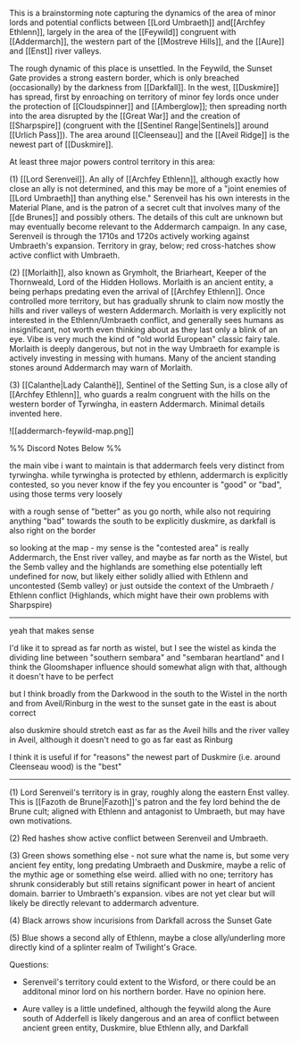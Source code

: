 This is a brainstorming note capturing the dynamics of the area of minor lords and potential conflicts between [[Lord Umbraeth]] and[[Archfey Ethlenn]], largely in the area of the [[Feywild]] congruent with [[Addermarch]], the western part of the [[Mostreve Hills]], and the [[Aure]] and [[Enst]] river valleys. 

The rough dynamic of this place is unsettled. In the Feywild, the Sunset Gate provides a strong eastern border, which is only breached (occasionally) by the darkness from [[Darkfall]]. In the west, [[Duskmire]] has spread, first by enroaching on territory of minor fey lords once under the protection of [[Cloudspinner]] and [[Amberglow]]; then spreading north into the area disrupted by the [[Great War]] and the creation of [[Sharpspire]] (congruent with the [[Sentinel Range|Sentinels]] around [[Urlich Pass]]). The area around [[Cleenseau]] and the [[Aveil Ridge]] is the newest part of [[Duskmire]]. 

At least three major powers control territory in this area:

(1) [[Lord Serenveil]]. An ally of [[Archfey Ethlenn]], although exactly how close an ally is not determined, and this may be more of a "joint enemies of [[Lord Umbraeth]] than anything else." Serenveil has his own interests in the Material Plane, and is the patron of a secret cult that involves many of the  [[de Brunes]] and possibly others. The details of this cult are unknown but may eventually become relevant to the Addermarch campaign. In any case, Serenveil is through the 1710s and 1720s actively working against Umbraeth's expansion. Territory in gray, below; red cross-hatches show active conflict with Umbraeth. 

(2) [[Morlaith]], also known as Grymholt, the Briarheart, Keeper of the Thornweald, Lord of the Hidden Hollows. Morlaith is an ancient entity, a being perhaps predating even the arrival of [[Archfey Ethlenn]]. Once controlled more territory, but has gradually shrunk to claim now mostly the hills and river valleys of western Addermarch. Morlaith is very explicitly not interested in the Ethlenn/Umbraeth conflict, and generally sees humans as insignificant, not worth even thinking about as they last only a blink of an eye. Vibe is very much the kind of "old world European" classic fairy tale. Morlaith is deeply dangerous, but not in the way Umbraeth for example is actively investing in messing with humans. Many of the ancient standing stones around Addermarch may warn of Morlaith. 

(3) [[Calanthe|Lady Calanthë]], Sentinel of the Setting Sun, is a close ally of [[Archfey Ethlenn]], who guards a realm congruent with the hills on the western border of Tyrwingha, in eastern Addermarch. Minimal details invented here. 

![[addermarch-feywild-map.png]]

%% Discord Notes Below %%

the main vibe i want to maintain is that addermarch feels very distinct from tyrwingha. while tyrwingha is protected by ethlenn, addermarch is explicitly contested, so you never know if the fey you encounter is "good" or "bad", using those terms very loosely

with a rough sense of "better" as you go north, while also not requiring anything "bad" towards the south to be explicitly duskmire, as darkfall is also right on the border

 so looking at the map - my sense is the "contested area" is really Addermarch, the Enst river valley, and maybe as far north as the Wistel, but the Semb valley and the highlands are something else potentially left undefined for now, but likely either solidly allied with Ethlenn and uncontested (Semb valley) or just outside the context of the Umbraeth / Ethlenn conflict (Highlands, which might have their own problems with Sharpspire)

---
yeah that makes sense

I'd like it to spread as far north as wistel, but I see the wistel as kinda the dividing line between "southern sembara" and "sembaran heartland" and I think the Gloomshaper influence should somewhat align with that, although it doesn't have to be perfect

but I think broadly from the Darkwood in the south to the Wistel in the north and from Aveil/Rinburg in the west to the sunset gate in the east is about correct

also duskmire should stretch east as far as the Aveil hills and the river valley in Aveil, although it doesn't need to go as far east as Rinburg

I think it is useful if for "reasons" the newest part of Duskmire (i.e. around Cleenseau wood) is the "best"

---

(1) Lord Serenveil's territory is in gray, roughly along the eastern Enst valley. This is [[Fazoth de Brune|Fazoth]]'s patron and the fey lord behind the de Brune cult; aligned with Ethlenn and antagonist to Umbraeth, but may have own motivations. 

(2) Red hashes show active conflict between Serenveil and Umbraeth. 

(3) Green shows something else - not sure what the name is, but some very ancient fey entity, long predating Umbraeth and Duskmire, maybe a relic of the mythic age or something else weird. allied with no one; territory has shrunk considerably but still retains significant power in heart of ancient domain. barrier to Umbraeth's expansion. vibes are not yet clear but will likely be directly relevant to addermarch adventure. 

(4) Black arrows show incurisions from Darkfall across the Sunset Gate 

(5) Blue shows a second ally of Ethlenn, maybe a close ally/underling more directly kind of a splinter realm of Twilight's Grace. 


Questions:

- Serenveil's territory could extent to the Wisford, or there could be an additonal minor lord on his northern border. Have no opinion here.

- Aure valley is a little undefined, although the feywild along the Aure south of Adderfell is likely dangerous and an area of conflict between ancient green entity, Duskmire, blue Ethlenn ally, and Darkfall
